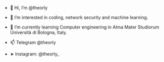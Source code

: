 - 👋 Hi, I’m @theorly
- 👀 I’m interested in coding, network security and machine learning. 
- 🌱 I’m currently learning Computer engineering in Alma Mater Studiorum Università di Bologna, Italy. 

- 📫 Telegram @theorly
- ➤ Instagram: @theorly_

<!---
theorly/theorly is a ✨ special ✨ repository because its `README.md` (this file) appears on your GitHub profile.
You can click the Preview link to take a look at your changes.
--->

